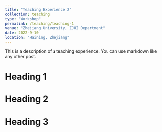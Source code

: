 ```yaml
---
title: "Teaching Experience 2"
collection: teaching
type: "Workshop"
permalink: /teaching/teaching-1
venue: "Zhejiang University, ZJUI Department"
date: 2022-9-10
location: "Haining, Zhejiang"
---
```


This is a description of a teaching experience. You can use markdown like any other post.

Heading 1
======

Heading 2
======

Heading 3
======
